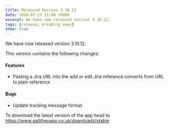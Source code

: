 ```yaml
---
title: Released Version 3.10.12
date: 2018-07-23 11:00 +0000
excerpt: We have now released version 3.10.12.
tags: [release, breaking news]
show: true
---
```


We have now released version 3.10.12.

This version contains the following changes:

#### Features

* Pasting a Jira URL into the add or edit Jira reference converts from URL to plain reference

#### Bugs

* Update tracking message format


To download the latest version of the app head to <https://www.gallifreyapp.co.uk/downloads/stable>

